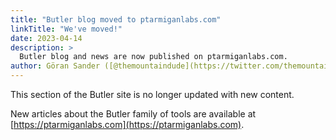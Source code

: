 ```yaml
---
title: "Butler blog moved to ptarmiganlabs.com"
linkTitle: "We've moved!"
date: 2023-04-14
description: >
  Butler blog and news are now published on ptarmiganlabs.com.  
author: Göran Sander ([@themountaindude](https://twitter.com/themountaindude))
---
```



This section of the Butler site is no longer updated with new content.

New articles about the Butler family of tools are available at [https://ptarmiganlabs.com](https://ptarmiganlabs.com). 
